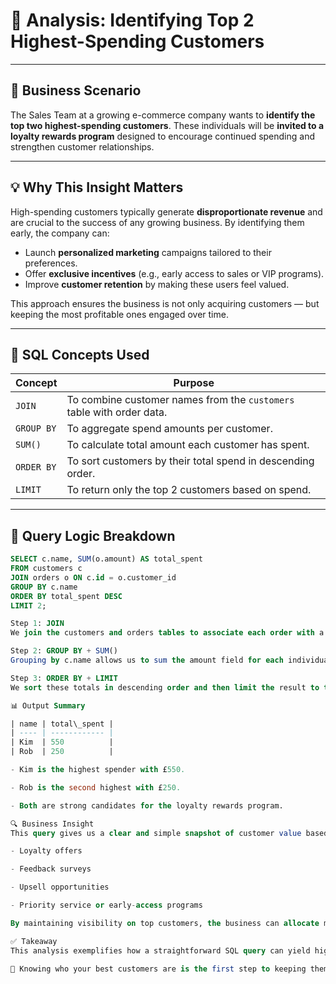 # 🎯 Analysis: Identifying Top 2 Highest-Spending Customers

---

## 🧠 Business Scenario

The Sales Team at a growing e-commerce company wants to **identify the top two highest-spending customers**. These individuals will be **invited to a loyalty rewards program** designed to encourage continued spending and strengthen customer relationships.

---

## 💡 Why This Insight Matters

High-spending customers typically generate **disproportionate revenue** and are crucial to the success of any growing business. By identifying them early, the company can:

- Launch **personalized marketing** campaigns tailored to their preferences.
- Offer **exclusive incentives** (e.g., early access to sales or VIP programs).
- Improve **customer retention** by making these users feel valued.

This approach ensures the business is not only acquiring customers — but keeping the most profitable ones engaged over time.

---

## 🧰 SQL Concepts Used

| Concept          | Purpose                                                                 |
|------------------|-------------------------------------------------------------------------|
| `JOIN`           | To combine customer names from the `customers` table with order data.   |
| `GROUP BY`       | To aggregate spend amounts per customer.                                |
| `SUM()`          | To calculate total amount each customer has spent.                      |
| `ORDER BY`       | To sort customers by their total spend in descending order.             |
| `LIMIT`          | To return only the top 2 customers based on spend.                      |

---

## 🧪 Query Logic Breakdown

```sql
SELECT c.name, SUM(o.amount) AS total_spent
FROM customers c
JOIN orders o ON c.id = o.customer_id
GROUP BY c.name
ORDER BY total_spent DESC
LIMIT 2;

Step 1: JOIN
We join the customers and orders tables to associate each order with a customer name.

Step 2: GROUP BY + SUM()
Grouping by c.name allows us to sum the amount field for each individual, resulting in their total spending.

Step 3: ORDER BY + LIMIT
We sort these totals in descending order and then limit the result to the top 2 customers only.

📊 Output Summary

| name | total\_spent |
| ---- | ------------ |
| Kim  | 550          |
| Rob  | 250          |

- Kim is the highest spender with £550.

- Rob is the second highest with £250.

- Both are strong candidates for the loyalty rewards program.

🔍 Business Insight
This query gives us a clear and simple snapshot of customer value based on spending. These two individuals are ideal targets for:

- Loyalty offers

- Feedback surveys

- Upsell opportunities

- Priority service or early-access programs

By maintaining visibility on top customers, the business can allocate marketing resources more efficiently, boosting retention and lifetime value.

✅ Takeaway
This analysis exemplifies how a straightforward SQL query can yield high-impact business insight. It bridges raw transaction data and strategic decision-making, forming the basis for customer segmentation and retention strategies.

🔑 Knowing who your best customers are is the first step to keeping them.
